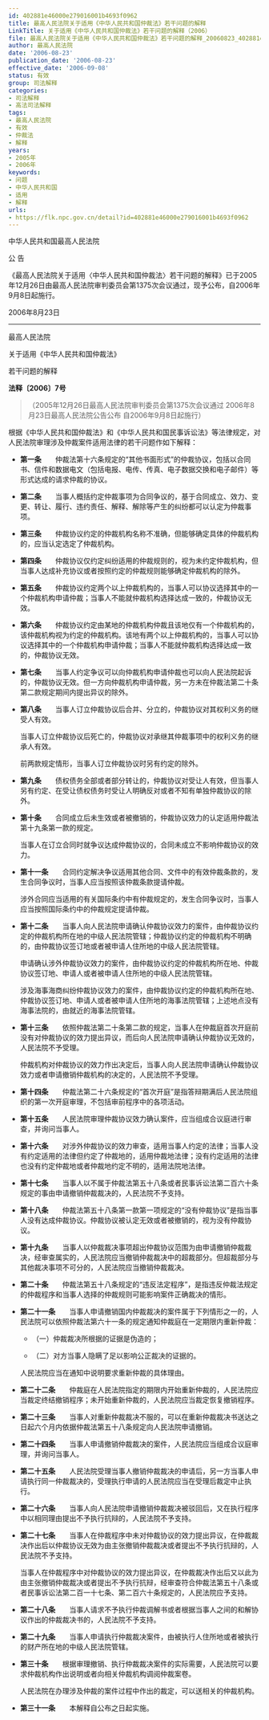 ```yaml
---
id: 402881e46000e279016001b4693f0962
title: 最高人民法院关于适用《中华人民共和国仲裁法》若干问题的解释
LinkTitle: 关于适用《中华人民共和国仲裁法》若干问题的解释（2006）
file: 最高人民法院关于适用《中华人民共和国仲裁法》若干问题的解释_20060823_402881e46000e279016001b4693f0962.docx
author: 最高人民法院
date: '2006-08-23'
publication_date: '2006-08-23'
effective_date: '2006-09-08'
status: 有效
group: 司法解释
categories:
- 司法解释
- 高法司法解释
tags:
- 最高人民法院
- 有效
- 仲裁法
- 解释
years:
- 2005年
- 2006年
keywords:
- 问题
- 中华人民共和国
- 适用
- 解释
urls:
- https://flk.npc.gov.cn/detail?id=402881e46000e279016001b4693f0962
---
```


中华人民共和国最高人民法院

公 告

《最高人民法院关于适用〈中华人民共和国仲裁法〉若干问题的解释》已于2005年12月26日由最高人民法院审判委员会第1375次会议通过，现予公布，自2006年9月8日起施行。

2006年8月23日

---

最高人民法院

关于适用《中华人民共和国仲裁法》

若干问题的解释

**法释〔2006〕7号**

> （2005年12月26日最高人民法院审判委员会第1375次会议通过 2006年8月23日最高人民法院公告公布 自2006年9月8日起施行）

根据《中华人民共和国仲裁法》和《中华人民共和国民事诉讼法》等法律规定，对人民法院审理涉及仲裁案件适用法律的若干问题作如下解释：

- **第一条**　　仲裁法第十六条规定的“其他书面形式”的仲裁协议，包括以合同书、信件和数据电文（包括电报、电传、传真、电子数据交换和电子邮件）等形式达成的请求仲裁的协议。

- **第二条**　　当事人概括约定仲裁事项为合同争议的，基于合同成立、效力、变更、转让、履行、违约责任、解释、解除等产生的纠纷都可以认定为仲裁事项。

- **第三条**　　仲裁协议约定的仲裁机构名称不准确，但能够确定具体的仲裁机构的，应当认定选定了仲裁机构。

- **第四条**　　仲裁协议仅约定纠纷适用的仲裁规则的，视为未约定仲裁机构，但当事人达成补充协议或者按照约定的仲裁规则能够确定仲裁机构的除外。

- **第五条**　　仲裁协议约定两个以上仲裁机构的，当事人可以协议选择其中的一个仲裁机构申请仲裁；当事人不能就仲裁机构选择达成一致的，仲裁协议无效。

- **第六条**　　仲裁协议约定由某地的仲裁机构仲裁且该地仅有一个仲裁机构的，该仲裁机构视为约定的仲裁机构。该地有两个以上仲裁机构的，当事人可以协议选择其中的一个仲裁机构申请仲裁；当事人不能就仲裁机构选择达成一致的，仲裁协议无效。

- **第七条**　　当事人约定争议可以向仲裁机构申请仲裁也可以向人民法院起诉的，仲裁协议无效。但一方向仲裁机构申请仲裁，另一方未在仲裁法第二十条第二款规定期间内提出异议的除外。

- **第八条**　　当事人订立仲裁协议后合并、分立的，仲裁协议对其权利义务的继受人有效。

  当事人订立仲裁协议后死亡的，仲裁协议对承继其仲裁事项中的权利义务的继承人有效。

  前两款规定情形，当事人订立仲裁协议时另有约定的除外。

- **第九条**　　债权债务全部或者部分转让的，仲裁协议对受让人有效，但当事人另有约定、在受让债权债务时受让人明确反对或者不知有单独仲裁协议的除外。

- **第十条**　　合同成立后未生效或者被撤销的，仲裁协议效力的认定适用仲裁法第十九条第一款的规定。

  当事人在订立合同时就争议达成仲裁协议的，合同未成立不影响仲裁协议的效力。

- **第十一条**　　合同约定解决争议适用其他合同、文件中的有效仲裁条款的，发生合同争议时，当事人应当按照该仲裁条款提请仲裁。

  涉外合同应当适用的有关国际条约中有仲裁规定的，发生合同争议时，当事人应当按照国际条约中的仲裁规定提请仲裁。

- **第十二条**　　当事人向人民法院申请确认仲裁协议效力的案件，由仲裁协议约定的仲裁机构所在地的中级人民法院管辖；仲裁协议约定的仲裁机构不明确的，由仲裁协议签订地或者被申请人住所地的中级人民法院管辖。

  申请确认涉外仲裁协议效力的案件，由仲裁协议约定的仲裁机构所在地、仲裁协议签订地、申请人或者被申请人住所地的中级人民法院管辖。

  涉及海事海商纠纷仲裁协议效力的案件，由仲裁协议约定的仲裁机构所在地、仲裁协议签订地、申请人或者被申请人住所地的海事法院管辖；上述地点没有海事法院的，由就近的海事法院管辖。

- **第十三条**　　依照仲裁法第二十条第二款的规定，当事人在仲裁庭首次开庭前没有对仲裁协议的效力提出异议，而后向人民法院申请确认仲裁协议无效的，人民法院不予受理。

  仲裁机构对仲裁协议的效力作出决定后，当事人向人民法院申请确认仲裁协议效力或者申请撤销仲裁机构的决定的，人民法院不予受理。

- **第十四条**　　仲裁法第二十六条规定的“首次开庭”是指答辩期满后人民法院组织的第一次开庭审理，不包括审前程序中的各项活动。

- **第十五条**　　人民法院审理仲裁协议效力确认案件，应当组成合议庭进行审查，并询问当事人。

- **第十六条**　　对涉外仲裁协议的效力审查，适用当事人约定的法律；当事人没有约定适用的法律但约定了仲裁地的，适用仲裁地法律；没有约定适用的法律也没有约定仲裁地或者仲裁地约定不明的，适用法院地法律。

- **第十七条**　　当事人以不属于仲裁法第五十八条或者民事诉讼法第二百六十条规定的事由申请撤销仲裁裁决的，人民法院不予支持。

- **第十八条**　　仲裁法第五十八条第一款第一项规定的“没有仲裁协议”是指当事人没有达成仲裁协议。仲裁协议被认定无效或者被撤销的，视为没有仲裁协议。

- **第十九条**　　当事人以仲裁裁决事项超出仲裁协议范围为由申请撤销仲裁裁决，经审查属实的，人民法院应当撤销仲裁裁决中的超裁部分。但超裁部分与其他裁决事项不可分的，人民法院应当撤销仲裁裁决。

- **第二十条**　　仲裁法第五十八条规定的“违反法定程序”，是指违反仲裁法规定的仲裁程序和当事人选择的仲裁规则可能影响案件正确裁决的情形。

- **第二十一条**　　当事人申请撤销国内仲裁裁决的案件属于下列情形之一的，人民法院可以依照仲裁法第六十一条的规定通知仲裁庭在一定期限内重新仲裁：

  - （一）仲裁裁决所根据的证据是伪造的；

  - （二）对方当事人隐瞒了足以影响公正裁决的证据的。

  人民法院应当在通知中说明要求重新仲裁的具体理由。

- **第二十二条**　　仲裁庭在人民法院指定的期限内开始重新仲裁的，人民法院应当裁定终结撤销程序；未开始重新仲裁的，人民法院应当裁定恢复撤销程序。

- **第二十三条**　　当事人对重新仲裁裁决不服的，可以在重新仲裁裁决书送达之日起六个月内依据仲裁法第五十八条规定向人民法院申请撤销。

- **第二十四条**　　当事人申请撤销仲裁裁决的案件，人民法院应当组成合议庭审理，并询问当事人。

- **第二十五条**　　人民法院受理当事人撤销仲裁裁决的申请后，另一方当事人申请执行同一仲裁裁决的，受理执行申请的人民法院应当在受理后裁定中止执行。

- **第二十六条**　　当事人向人民法院申请撤销仲裁裁决被驳回后，又在执行程序中以相同理由提出不予执行抗辩的，人民法院不予支持。

- **第二十七条**　　当事人在仲裁程序中未对仲裁协议的效力提出异议，在仲裁裁决作出后以仲裁协议无效为由主张撤销仲裁裁决或者提出不予执行抗辩的，人民法院不予支持。

  当事人在仲裁程序中对仲裁协议的效力提出异议，在仲裁裁决作出后又以此为由主张撤销仲裁裁决或者提出不予执行抗辩，经审查符合仲裁法第五十八条或者民事诉讼法第二百一十七条、第二百六十条规定的，人民法院应予支持。

- **第二十八条**　　当事人请求不予执行仲裁调解书或者根据当事人之间的和解协议作出的仲裁裁决书的，人民法院不予支持。

- **第二十九条**　　当事人申请执行仲裁裁决案件，由被执行人住所地或者被执行的财产所在地的中级人民法院管辖。

- **第三十条**　　根据审理撤销、执行仲裁裁决案件的实际需要，人民法院可以要求仲裁机构作出说明或者向相关仲裁机构调阅仲裁案卷。

  人民法院在办理涉及仲裁的案件过程中作出的裁定，可以送相关的仲裁机构。

- **第三十一条**　　本解释自公布之日起实施。
